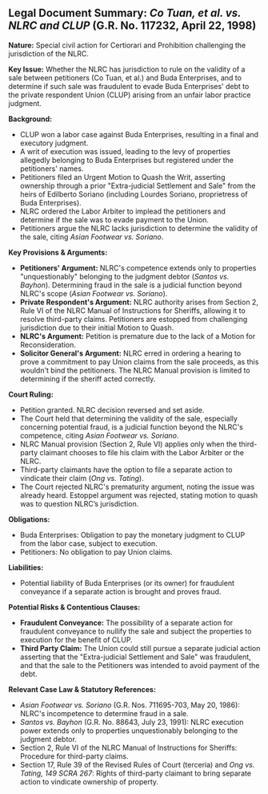 ## Legal Document Summary: *Co Tuan, et al. vs. NLRC and CLUP* (G.R. No. 117232, April 22, 1998)

**Nature:** Special civil action for Certiorari and Prohibition challenging the jurisdiction of the NLRC.

**Key Issue:** Whether the NLRC has jurisdiction to rule on the validity of a sale between petitioners (Co Tuan, et al.) and Buda Enterprises, and to determine if such sale was fraudulent to evade Buda Enterprises' debt to the private respondent Union (CLUP) arising from an unfair labor practice judgment.

**Background:**

*   CLUP won a labor case against Buda Enterprises, resulting in a final and executory judgment.
*   A writ of execution was issued, leading to the levy of properties allegedly belonging to Buda Enterprises but registered under the petitioners' names.
*   Petitioners filed an Urgent Motion to Quash the Writ, asserting ownership through a prior "Extra-judicial Settlement and Sale" from the heirs of Edilberto Soriano (including Lourdes Soriano, proprietress of Buda Enterprises).
*   NLRC ordered the Labor Arbiter to implead the petitioners and determine if the sale was to evade payment to the Union.
*   Petitioners argue the NLRC lacks jurisdiction to determine the validity of the sale, citing *Asian Footwear vs. Soriano*.

**Key Provisions & Arguments:**

*   **Petitioners' Argument:** NLRC's competence extends only to properties "unquestionably" belonging to the judgment debtor (*Santos vs. Bayhon*). Determining fraud in the sale is a judicial function beyond NLRC's scope (*Asian Footwear vs. Soriano*).
*   **Private Respondent's Argument:** NLRC authority arises from Section 2, Rule VI of the NLRC Manual of Instructions for Sheriffs, allowing it to resolve third-party claims. Petitioners are estopped from challenging jurisdiction due to their initial Motion to Quash.
*   **NLRC's Argument:** Petition is premature due to the lack of a Motion for Reconsideration.
*   **Solicitor General's Argument:** NLRC erred in ordering a hearing to prove a commitment to pay Union claims from the sale proceeds, as this wouldn't bind the petitioners. The NLRC Manual provision is limited to determining if the sheriff acted correctly.

**Court Ruling:**

*   Petition granted. NLRC decision reversed and set aside.
*   The Court held that determining the validity of the sale, especially concerning potential fraud, is a judicial function beyond the NLRC's competence, citing *Asian Footwear vs. Soriano*.
*   NLRC Manual provision (Section 2, Rule VI) applies only when the third-party claimant chooses to file his claim with the Labor Arbiter or the NLRC.
*   Third-party claimants have the option to file a separate action to vindicate their claim (*Ong vs. Tating*).
*   The Court rejected NLRC's prematurity argument, noting the issue was already heard. Estoppel argument was rejected, stating motion to quash was to question NLRC’s jurisdiction.

**Obligations:**

*   Buda Enterprises: Obligation to pay the monetary judgment to CLUP from the labor case, subject to execution.
*   Petitioners: No obligation to pay Union claims.

**Liabilities:**

*   Potential liability of Buda Enterprises (or its owner) for fraudulent conveyance if a separate action is brought and proves fraud.

**Potential Risks & Contentious Clauses:**

*   **Fraudulent Conveyance:** The possibility of a separate action for fraudulent conveyance to nullify the sale and subject the properties to execution for the benefit of CLUP.
*   **Third Party Claim:** The Union could still pursue a separate judicial action asserting that the "Extra-judicial Settlement and Sale" was fraudulent, and that the sale to the Petitioners was intended to avoid payment of the debt.

**Relevant Case Law & Statutory References:**

*   *Asian Footwear vs. Soriano* (G.R. Nos. 711695-703, May 20, 1986): NLRC's incompetence to determine fraud in a sale.
*   *Santos vs. Bayhon* (G.R. No. 88643, July 23, 1991): NLRC execution power extends only to properties unquestionably belonging to the judgment debtor.
*   Section 2, Rule VI of the NLRC Manual of Instructions for Sheriffs: Procedure for third-party claims.
*   Section 17, Rule 39 of the Revised Rules of Court (terceria) and *Ong vs. Tating, 149 SCRA 267*:  Rights of third-party claimant to bring separate action to vindicate ownership of property.
